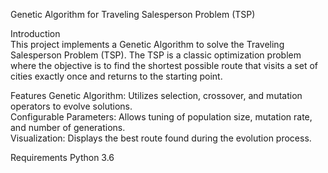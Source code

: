 Genetic Algorithm for Traveling Salesperson Problem (TSP)  

Introduction  
This project implements a Genetic Algorithm to solve the Traveling Salesperson Problem (TSP). The TSP is a classic optimization problem where the objective is to find the shortest possible route that visits a set of cities exactly once and returns to the starting point.

Features
Genetic Algorithm: Utilizes selection, crossover, and mutation operators to evolve solutions.  
Configurable Parameters: Allows tuning of population size, mutation rate, and number of generations.  
Visualization: Displays the best route found during the evolution process.  

Requirements
Python 3.6  

